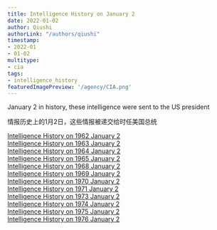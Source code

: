 ```yaml
---
title: Intelligence History on January 2
date: 2022-01-02
author: Qiushi 
authorLink: "/authors/qiushi"
timestamp: 
- 2022-01
- 01-02
multitype: 
- cia
tags: 
- intelligence_history
featuredImagePreview: '/agency/CIA.png'
---
```



January 2 in history, these intelligence were sent to the US president

情报历史上的1月2日，这些情报被递交给时任美国总统

<!--more-->







[Intelligence History on 1962 January 2](/dailybrief/1962-01-02)   
[Intelligence History on 1963 January 2](/dailybrief/1963-01-02)   
[Intelligence History on 1964 January 2](/dailybrief/1964-01-02)   
[Intelligence History on 1965 January 2](/dailybrief/1965-01-02)   
[Intelligence History on 1968 January 2](/dailybrief/1968-01-02)   
[Intelligence History on 1969 January 2](/dailybrief/1969-01-02)   
[Intelligence History on 1970 January 2](/dailybrief/1970-01-02)   
[Intelligence History on 1971 January 2](/dailybrief/1971-01-02)   
[Intelligence History on 1973 January 2](/dailybrief/1973-01-02)   
[Intelligence History on 1974 January 2](/dailybrief/1974-01-02)   
[Intelligence History on 1975 January 2](/dailybrief/1975-01-02)   
[Intelligence History on 1976 January 2](/dailybrief/1976-01-02)   
